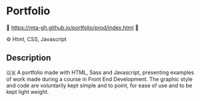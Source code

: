 # Portfolio
🔗 https://mta-gh.github.io/portfolio/prod/index.html 🔗

⚙️ Html, CSS, Javascript

## Description

🇬🇧 A portfolio made with HTML, Sass and Javascript, presenting examples of work made during a course in Front End Development. The graphic style and code are voluntarily kept simple and to point, for ease of use and to be kept light weight.

